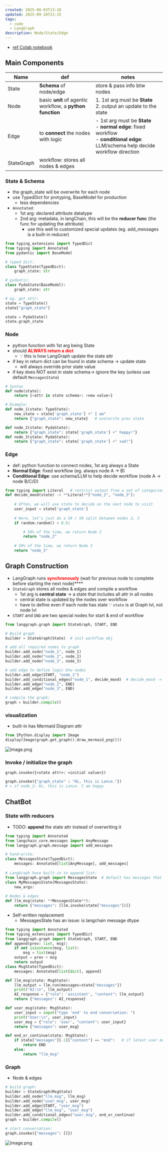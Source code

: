 ```yaml
---
created: 2025-08-03T13:10
updated: 2025-09-28T21:15
tags:
  - code
  - LangGraph
description: Node/State/Edge
---
```



- [ref Colab notebook](https://colab.research.google.com/github/langchain-ai/langchain-academy/blob/main/module-1/simple-graph.ipynb)

## Main Components

| Name       | def                                                       | notes                                                                                                                                 |
| ---------- | --------------------------------------------------------- | ------------------------------------------------------------------------------------------------------------------------------------- |
| State      | **Schema** of node/edge                                   | store & pass info btw nodes                                                                                                           |
| Node       | basic **unit** of agentic workflow, a **python function** | 1. 1st arg must be **State**<br>2. output an update to the state                                                                      |
| Edge       | to **connect** the nodes with logic                       | - 1st arg must be **State**<br>- **normal edge**: fixed workflow<br>- **conditional edge**: LLM/schema help decide workflow direction |
| StateGraph | workflow: stores all nodes & edges                        |                                                                                                                                       |


### State & Schema
- the graph_state will be overwrite for each node
- use TypedDict for protyping, BaseModel for production
	- less dependencies
- `Annotated`: 
	- 1st arg: declared attribute datatype
	- 2nd arg: metadata, in langChain, this will be the **reducer func** (the func for updating the attribute)
		- use this well to customized special updates (eg. add_messages is a built-in reducer)

```python
from typing_extensions import TypedDict
from typing import Annotated
from pydantic import BaseModel

# typed dict:
class TypeState(TypedDict):
    graph_state: str

# pydantic:
class PydaState(BaseModel):
    graph_state: str

# eg. get attr:
state = TypeState()
state["graph_state"]

state = PydaState()
state.graph_state
```

### Node

- python function with 1st arg being State
- should <span style="font-weight:bold; color:rgb(255, 0, 0)">ALWAYS return a dict</span>
    - $\because$ this is how LangGraph update the state attr
- if key in return dict can be found in state schema → update state
    - will always override prior state value
- if key does NOT exist in state schema→ ignore the key (unless use default `MessagesState`)

```python
# Syntax
def node(state):
    return {<attr in state schema>: <new value>}

# Example:
def node_1(state: TypeState):
    new_state = state['graph_state'] +" I am"
    return {"graph_state": new_state}   # overwrite prev state

def node_2(state: PydaState):
    return {"graph_state": state['graph_state'] +" happy!"}
def node_3(state: PydaState):
    return {"graph_state": state['graph_state'] +" sad!"}
```

### Edge

- def: python function to connect nodes, 1st arg always a State
- **Normal Edge**: fixed workflow (eg. always node A → B)
- **Conditional Edge**: use schema/LLM to help decide workflow (node A → node B/C/D)

```python
from typing import Literal   # restrict output from a set of categories
def decide_mood(state) -> **Literal**["node_2", "node_3"]:  
    
    # Often, we will use state to decide on the next node to visit
    user_input = state['graph_state'] 
    
    # Here, let's just do a 50 / 50 split between nodes 2, 3
    if random.random() < 0.5:

        # 50% of the time, we return Node 2
        return "node_2"
    
    # 50% of the time, we return Node 3
    return "node_3"
```

## Graph Construction

- LangGraph runs **<span style="color:rgb(255, 0, 0)">synchronously</span>** (wait for previous node to complete before starting the next node)****
- `StateGraph` stores all nodes & edges and compile a workflow
    - 1st arg is **central state** → a state that includes all attr in all nodes
    - central state is updated by the nodes over workflow
    - have to define even if each node has state $\because$ `state` is at Graph lvl, not node lvl
- `START` and `END` are two special nodes for start & end of workflow

```python
from langgraph.graph import StateGraph, START, END

# Build graph
builder = StateGraph(State)  # init workflow obj

# add all required nodes to graph
builder.add_node("node_1", node_1)
builder.add_node("node_2", node_2)
builder.add_node("node_3", node_3)

# add edge to define logic btw nodes
builder.add_edge(START, "node_1")
builder.add_conditional_edges("node_1", decide_mood)  # decide_mood -> node_2 | node_3
builder.add_edge("node_2", END)
builder.add_edge("node_3", END)

# compile the graph:
graph = builder.compile()
```

### visualization

- built-in has Mermaid Diagram attr

```python
from IPython.display import Image
display(Image(graph.get_graph().draw_mermaid_png()))
```

![image.png](image%205.png)

### Invoke / initialize the graph

`graph.invoke({<state attr>: <initial value>})`

```python
graph.invoke({"graph_state" : "Hi, this is Lance."})
# > if node_2: Hi, this is Lance. I am happy
```

## ChatBot

### State with reducers

- TODO: **append** the state attr instead of overwriting it

```python
from typing import Annotated
from langchain_core.messages import AnyMessage
from langgraph.graph.message import add_messages

# hand-write:
class MessagesState(TypedDict):
    messages: Annotated[list[AnyMessage], add_messages]
    
# LangGraph have built-in to append list:
from langgraph.graph import MessagesState  # default has messages that append msg
class MyMessagesState(MessagesState):
    new_args: 
    
# Nodes & edges
def llm_msg(state: **MessagesState**):
    return {"messages": [llm.invoke(state["messages"])]}
```

- Self-written replacement
    - MessagesState has an issue: is langchain message dtype

```python
from typing import Annotated
from typing_extensions import TypedDict
from langgraph.graph import StateGraph, START, END
def append(prev: list, msg):
    if not isinstance(msg, list):
        msg = list(msg)
    output = prev + msg
    return output
class MsgState(TypedDict):
    messages: Annotated[list[dict], append]

def llm_msg(state: MsgState):
    llm_output = llm.run(messages=state["messages"])
    print("AI:\n", llm_output)
    AI_response = {"role": 'assistant', "content": llm_output}
    return {"messages": AI_response}

def user_msg(state: MsgState):
    user_input = input("type 'end' to end conversation: ")
    print("User:\n", user_input)
    user_msg = {"role": 'user', "content": user_input}
    return {"messages": user_msg}

def end_or_continue(state: MsgState):
    if state["messages"][-1]["content"] == "end":   # if latest user message is "end"
        return END
    else:
        return "llm_msg"
```

### Graph

- Node & edges

```python
# build graph:
builder = StateGraph(MsgState) 
builder.add_node("llm_msg", llm_msg)
builder.add_node("user_msg", user_msg)
builder.add_edge(START, "user_msg")
builder.add_edge("llm_msg", "user_msg")
builder.add_conditional_edges("user_msg", end_or_continue)
graph = builder.compile()

# start conversation:
graph.invoke({"messages": []})
```

![image.png](image%206.png)